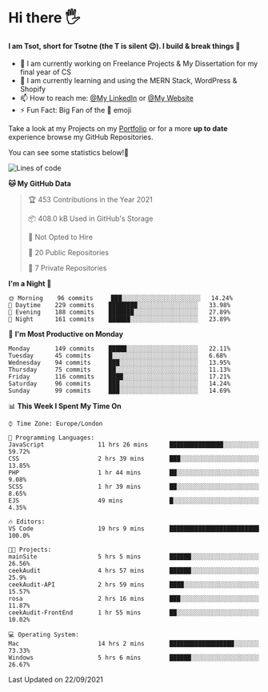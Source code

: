# Hi there :raised_hand_with_fingers_splayed:
#### I am Tsot, short for Tsotne (the T is silent :wink:). I build & break things :space_invader:
- :telescope: I am currently working on Freelance Projects & My Dissertation for my final year of CS
- :seedling: I am currently learning and using the MERN Stack, WordPress & Shopify
- :mailbox: How to reach me: [@My LinkedIn](https://www.linkedin.com/in/tsotne-gvadzabia/) or [@My Website](https://tsotnegvadzabia.me/contact)
- :zap: Fun Fact: Big Fan of the :space_invader: emoji

Take a look at my Projects on my [Portfolio](https://tsotne.co.uk/) or for a more **up to date** experience browse my GitHub Repositories.

You can see some statistics below!:space_invader:
<!--START_SECTION:waka-->
![Lines of code](https://img.shields.io/badge/From%20Hello%20World%20I%27ve%20Written-3.5%20million%20lines%20of%20code-blue)

**🐱 My GitHub Data** 

> 🏆 453 Contributions in the Year 2021
 > 
> 📦 408.0 kB Used in GitHub's Storage 
 > 
> 🚫 Not Opted to Hire
 > 
> 📜 20 Public Repositories 
 > 
> 🔑 7 Private Repositories  
 > 
**I'm a Night 🦉** 

```text
🌞 Morning    96 commits     ███░░░░░░░░░░░░░░░░░░░░░░   14.24% 
🌆 Daytime    229 commits    ████████░░░░░░░░░░░░░░░░░   33.98% 
🌃 Evening    188 commits    ███████░░░░░░░░░░░░░░░░░░   27.89% 
🌙 Night      161 commits    ██████░░░░░░░░░░░░░░░░░░░   23.89%

```
📅 **I'm Most Productive on Monday** 

```text
Monday       149 commits    █████░░░░░░░░░░░░░░░░░░░░   22.11% 
Tuesday      45 commits     █░░░░░░░░░░░░░░░░░░░░░░░░   6.68% 
Wednesday    94 commits     ███░░░░░░░░░░░░░░░░░░░░░░   13.95% 
Thursday     75 commits     ██░░░░░░░░░░░░░░░░░░░░░░░   11.13% 
Friday       116 commits    ████░░░░░░░░░░░░░░░░░░░░░   17.21% 
Saturday     96 commits     ███░░░░░░░░░░░░░░░░░░░░░░   14.24% 
Sunday       99 commits     ███░░░░░░░░░░░░░░░░░░░░░░   14.69%

```


📊 **This Week I Spent My Time On** 

```text
⌚︎ Time Zone: Europe/London

💬 Programming Languages: 
JavaScript               11 hrs 26 mins      ███████████████░░░░░░░░░░   59.72% 
CSS                      2 hrs 39 mins       ███░░░░░░░░░░░░░░░░░░░░░░   13.85% 
PHP                      1 hr 44 mins        ██░░░░░░░░░░░░░░░░░░░░░░░   9.08% 
SCSS                     1 hr 39 mins        ██░░░░░░░░░░░░░░░░░░░░░░░   8.65% 
EJS                      49 mins             █░░░░░░░░░░░░░░░░░░░░░░░░   4.35%

🔥 Editors: 
VS Code                  19 hrs 9 mins       █████████████████████████   100.0%

🐱‍💻 Projects: 
mainSite                 5 hrs 5 mins        ██████░░░░░░░░░░░░░░░░░░░   26.56% 
ceekAudit                4 hrs 57 mins       ██████░░░░░░░░░░░░░░░░░░░   25.9% 
ceekAudit-API            2 hrs 59 mins       ████░░░░░░░░░░░░░░░░░░░░░   15.57% 
rosa                     2 hrs 16 mins       ███░░░░░░░░░░░░░░░░░░░░░░   11.87% 
ceekAudit-FrontEnd       1 hr 55 mins        ██░░░░░░░░░░░░░░░░░░░░░░░   10.02%

💻 Operating System: 
Mac                      14 hrs 2 mins       ██████████████████░░░░░░░   73.33% 
Windows                  5 hrs 6 mins        ██████░░░░░░░░░░░░░░░░░░░   26.67%

```


 Last Updated on 22/09/2021
<!--END_SECTION:waka-->
